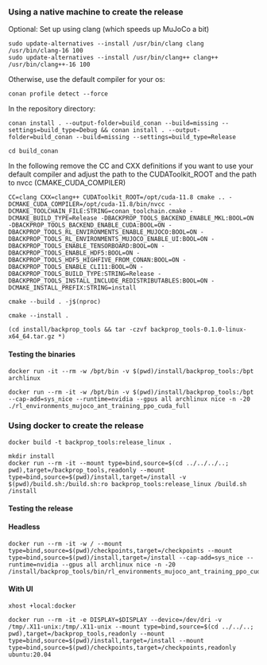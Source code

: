 ### Using a native machine to create the release
Optional: Set up using clang (which speeds up MuJoCo a bit)
```
sudo update-alternatives --install /usr/bin/clang clang /usr/bin/clang-16 100
sudo update-alternatives --install /usr/bin/clang++ clang++ /usr/bin/clang++-16 100
```
Otherwise, use the default compiler for your os:
```
conan profile detect --force
```
In the repository directory:
```
conan install . --output-folder=build_conan --build=missing --settings=build_type=Debug && conan install . --output-folder=build_conan --build=missing --settings=build_type=Release
```

```
cd build_conan
```
In the following remove the CC and CXX definitions if you want to use your default compiler and adjust the path to the CUDAToolkit_ROOT and the path to nvcc (CMAKE_CUDA_COMPILER)
```
CC=clang CXX=clang++ CUDAToolkit_ROOT=/opt/cuda-11.8 cmake .. -DCMAKE_CUDA_COMPILER=/opt/cuda-11.8/bin/nvcc -DCMAKE_TOOLCHAIN_FILE:STRING=conan_toolchain.cmake -DCMAKE_BUILD_TYPE=Release -DBACKPROP_TOOLS_BACKEND_ENABLE_MKL:BOOL=ON -DBACKPROP_TOOLS_BACKEND_ENABLE_CUDA:BOOL=ON -DBACKPROP_TOOLS_RL_ENVIRONMENTS_ENABLE_MUJOCO:BOOL=ON -DBACKPROP_TOOLS_RL_ENVIRONMENTS_MUJOCO_ENABLE_UI:BOOL=ON -DBACKPROP_TOOLS_ENABLE_TENSORBOARD:BOOL=ON -DBACKPROP_TOOLS_ENABLE_HDF5:BOOL=ON -DBACKPROP_TOOLS_HDF5_HIGHFIVE_FROM_CONAN:BOOL=ON -DBACKPROP_TOOLS_ENABLE_CLI11:BOOL=ON -DBACKPROP_TOOLS_BUILD_TYPE:STRING=Release -DBACKPROP_TOOLS_INSTALL_INCLUDE_REDISTRIBUTABLES:BOOL=ON -DCMAKE_INSTALL_PREFIX:STRING=install
```
```
cmake --build . -j$(nproc)
```
```
cmake --install .
```

```
(cd install/backprop_tools && tar -czvf backprop_tools-0.1.0-linux-x64_64.tar.gz *)
```

#### Testing the binaries
```
docker run -it --rm -w /bpt/bin -v $(pwd)/install/backprop_tools:/bpt archlinux 
````
```
docker run --rm -it -w /bpt/bin -v $(pwd)/install/backprop_tools:/bpt --cap-add=sys_nice --runtime=nvidia --gpus all archlinux nice -n -20 ./rl_environments_mujoco_ant_training_ppo_cuda_full 
````


### Using docker to create the release
```
docker build -t backprop_tools:release_linux .
```
```
mkdir install
docker run --rm -it --mount type=bind,source=$(cd ../../../..; pwd),target=/backprop_tools,readonly --mount type=bind,source=$(pwd)/install,target=/install -v $(pwd)/build.sh:/build.sh:ro backprop_tools:release_linux /build.sh /install
```

#### Testing the release
#### Headless
```
docker run --rm -it -w / --mount type=bind,source=$(pwd)/checkpoints,target=/checkpoints --mount type=bind,source=$(pwd)/install,target=/install --cap-add=sys_nice --runtime=nvidia --gpus all archlinux nice -n -20 /install/backprop_tools/bin/rl_environments_mujoco_ant_training_ppo_cuda_full 
```
#### With UI
```
xhost +local:docker
```
```
docker run --rm -it -e DISPLAY=$DISPLAY --device=/dev/dri -v /tmp/.X11-unix:/tmp/.X11-unix --mount type=bind,source=$(cd ../../..; pwd),target=/backprop_tools,readonly --mount type=bind,source=$(pwd)/install,target=/install --mount type=bind,source=$(pwd)/checkpoints,target=/checkpoints,readonly ubuntu:20.04
```

